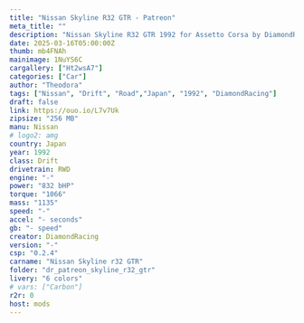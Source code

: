 ```yaml
---
title: "Nissan Skyline R32 GTR - Patreon"
meta_title: ""
description: "Nissan Skyline R32 GTR 1992 for Assetto Corsa by DiamondRacing"
date: 2025-03-16T05:00:00Z
thumb: mb4FNAh
mainimage: 1NuYS6C
cargallery: ["Ht2wsA7"]
categories: ["Car"]
author: "Theodora"
tags: ["Nissan", "Drift", "Road","Japan", "1992", "DiamondRacing"]
draft: false
link: https://ouo.io/L7v7Uk
zipsize: "256 MB"
manu: Nissan
# logo2: amg
country: Japan
year: 1992
class: Drift
drivetrain: RWD
engine: "-"
power: "832 bHP"
torque: "1066"
mass: "1135"
speed: "-"
accel: "- seconds"
gb: "- speed"
creator: DiamondRacing
version: "-"
csp: "0.2.4"
carname: "Nissan Skyline r32 GTR"
folder: "dr_patreon_skyline_r32_gtr"
livery: "6 colors"
# vars: ["Carbon"]
r2r: 0
host: mods
---
```


